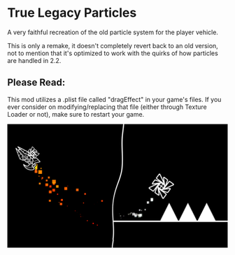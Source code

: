 # True Legacy Particles
A very faithful recreation of the old particle system for the player vehicle.

This is only a <cg>remake</c>, it doesn't completely revert back to an old version, not to mention that it's optimized to work with the quirks of how particles are handled in 2.2.

## Please Read:
This mod utilizes a .plist file called "dragEffect" in your game's files. If you ever consider on modifying/replacing that file (either through <co>Texture Loader</c> or not), make sure to restart your game.

![Image](images/image.png)
